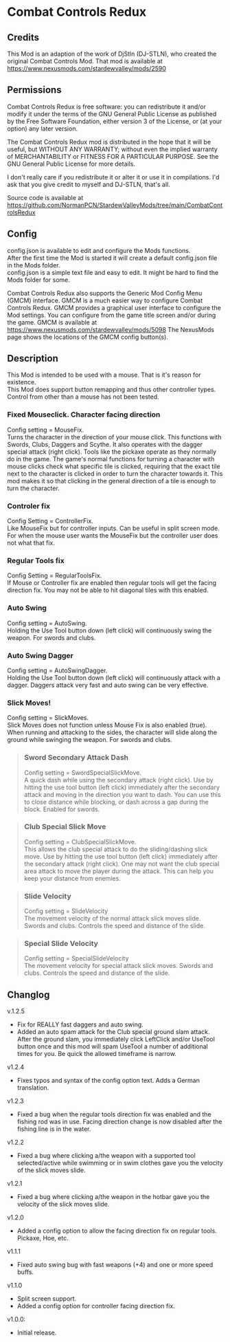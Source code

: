 # Combat Controls Redux

## Credits
This Mod is an adaption of the work of DjStln (DJ-STLN), who created the original Combat Controls Mod.
That mod is available at https://www.nexusmods.com/stardewvalley/mods/2590

## Permissions

Combat Controls Redux is free software: you can redistribute it and/or modify it under the terms of the GNU General Public License
as published by the Free Software Foundation, either version 3 of the License, or (at your option) any later version.

The Combat Controls Redux mod is distributed in the hope that it will be useful, but WITHOUT ANY WARRANTY;
without even the implied warranty of MERCHANTABILITY or FITNESS FOR A PARTICULAR PURPOSE.
See the GNU General Public License for more details.

I don't really care if you redistribute it or alter it or use it in compilations.
I'd ask that you give credit to myself and DJ-STLN, that's all.

Source code is available at
https://github.com/NormanPCN/StardewValleyMods/tree/main/CombatControlsRedux

## Config
config.json is available to edit and configure the Mods functions.  
After the first time the Mod is started it will create a default config.json file in the Mods folder.  
config.json is a simple text file and easy to edit. It might be hard to find the Mods folder for some.  

Combat Controls Redux also supports the Generic Mod Config Menu (GMCM) interface.
GMCM is a much easier way to configure Combat Controls Redux.
GMCM provides a graphical user interface to configure the Mod settings.
You can configure from the game title screen and/or during the game.
GMCM is available at https://www.nexusmods.com/stardewvalley/mods/5098
The NexusMods page shows the locations of the GMCM config button(s).

## Description

This Mod is intended to be used with a mouse. That is it's reason for existence.  
This Mod does support button remapping and thus other controller types. Control from other than a mouse has not been tested.

### Fixed Mouseclick. Character facing direction  
Config setting = MouseFix.  
Turns the character in the direction of your mouse click. This functions with Swords, Clubs, Daggers and Scythe. 
It also operates with the dagger special attack (right click).
Tools like the pickaxe operate as they normally do in the game.
The game's normal functions for turning a character with mouse clicks check what specific tile is clicked,
requiring that the exact tile next to the character is clicked in order to turn the character towards it.
This mod makes it so that clicking in the general direction of a tile is enough to turn the character.

### Controler fix
Config Setting = ControllerFix.  
Like MouseFix but for controller inputs. Can be useful in split screen mode. For when the mouse user wants the MouseFix but the controller user does not what that fix.

### Regular Tools fix
Config Setting = RegularToolsFix.  
If Mouse or Controller fix are enabled then regular tools will get the facing direction fix. You may not be able to hit diagonal tiles with this enabled.

### Auto Swing  
Config setting = AutoSwing.  
Holding the Use Tool button down (left click) will continuously swing the weapon. For swords and clubs.

### Auto Swing Dagger  
Config setting = AutoSwingDagger.  
Holding the Use Tool button down (left click) will continuously attack with a dagger. Daggers attack very fast and auto swing can be very effective.

### Slick Moves!  
Config setting = SlickMoves.  
Slick Moves does not function unless Mouse Fix is also enabled (true).
When running and attacking to the sides, the character will slide along the ground while swinging the weapon.
For swords and clubs.


> ### Sword Secondary Attack Dash  
> Config setting = SwordSpecialSlickMove.  
> A quick dash while using the secondary attack (right click). Use by hitting the use tool button (left click) immediately after the secondary attack and moving in the direction you want to dash. You can use this to close distance while blocking, or dash across a gap during the block.
> Enabled for swords.

> ### Club Special Slick Move  
> Config setting = ClubSpecialSlickMove.  
> This allows the club special attack to do the sliding/dashing slick move. Use by hitting the use tool button (left click) immediately after the secondary attack (right click).
> One may not want the club special area attack to move the player during the attack. This can help you keep your distance from enemies. 

> ### Slide Velocity  
> Config setting = SlideVelocity  
> The movement velocity of the normal attack slick moves slide. Swords and clubs. Controls the speed and distance of the slide.

> ### Special Slide Velocity  
> Config setting = SpecialSlideVelocity  
> The movement velocity for special attack slick moves. Swords and clubs. Controls the speed and distance of the slide.

## Changlog
v.1.2.5
* Fix for REALLY fast daggers and auto swing.
* Added an auto spam attack for the Club special ground slam attack. After the ground slam, you immediately click LeftClick and/or UseTool button once and this mod will spam UseTool a number of additional times for you. Be quick the allowed timeframe is narrow.

v1.2.4
* Fixes typos and syntax of the config option text. Adds a German translation.

v1.2.3
* Fixed a bug when the regular tools direction fix was enabled and the fishing rod was in use. Facing direction change is now disabled after the fishing line is in the water.

v1.2.2
* Fixed a bug where clicking a/the weapon with a supported tool selected/active while swimming or in swim clothes gave you the velocity of the slick moves slide.

v1.2.1
* Fixed a bug where clicking a/the weapon in the hotbar gave you the velocity of the slick moves slide.

v1.2.0
* Added a config option to allow the facing direction fix on regular tools. Pickaxe, Hoe, etc.

v1.1.1
* Fixed auto swing bug with fast weapons (+4) and one or more speed buffs.

v1.1.0
* Split screen support.  
* Added a config option for controller facing direction fix.  

v1.0.0:  
* Initial release. 
